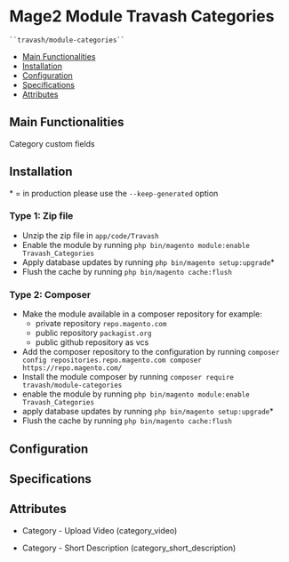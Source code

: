 # Mage2 Module Travash Categories

    ``travash/module-categories``

 - [Main Functionalities](#markdown-header-main-functionalities)
 - [Installation](#markdown-header-installation)
 - [Configuration](#markdown-header-configuration)
 - [Specifications](#markdown-header-specifications)
 - [Attributes](#markdown-header-attributes)


## Main Functionalities
Category custom fields

## Installation
\* = in production please use the `--keep-generated` option

### Type 1: Zip file

 - Unzip the zip file in `app/code/Travash`
 - Enable the module by running `php bin/magento module:enable Travash_Categories`
 - Apply database updates by running `php bin/magento setup:upgrade`\*
 - Flush the cache by running `php bin/magento cache:flush`

### Type 2: Composer

 - Make the module available in a composer repository for example:
    - private repository `repo.magento.com`
    - public repository `packagist.org`
    - public github repository as vcs
 - Add the composer repository to the configuration by running `composer config repositories.repo.magento.com composer https://repo.magento.com/`
 - Install the module composer by running `composer require travash/module-categories`
 - enable the module by running `php bin/magento module:enable Travash_Categories`
 - apply database updates by running `php bin/magento setup:upgrade`\*
 - Flush the cache by running `php bin/magento cache:flush`


## Configuration




## Specifications




## Attributes

 - Category - Upload Video (category_video)

 - Category - Short Description (category_short_description)


